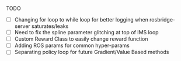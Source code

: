 TODO

- [ ] Changing for loop to while loop for better logging when rosbridge-server saturates/leaks
- [ ] Need to fix the spline parameter glitching at top of IMS loop
- [ ] Custom Reward Class to easily change reward function
- [ ] Adding ROS params for common hyper-params
- [ ] Separating policy loop for future Gradient/Value Based methods
